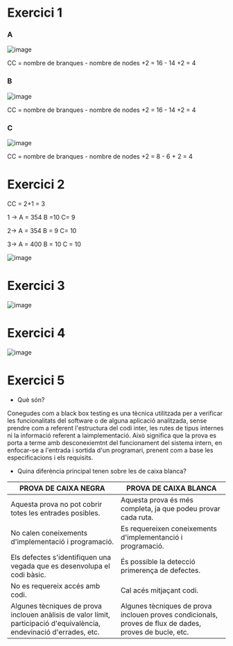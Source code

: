 # Exercici 1

### A

![image](https://user-images.githubusercontent.com/114908591/204734834-6fea83eb-c933-4b70-aaed-8558f348b528.png)

CC = nombre de branques - nombre de nodes +2 = 16 - 14 +2 = 4

### B

![image](https://user-images.githubusercontent.com/114908591/204735562-392fdbe9-57b1-411c-b1c6-13804d55fe02.png)

CC = nombre de branques - nombre de nodes +2 = 16 - 14 +2 = 4


### C
![image](https://user-images.githubusercontent.com/114908591/204735861-75f0dde7-ef53-46ce-b1ea-8bda0235508a.png)

CC = nombre de branques - nombre de nodes +2 = 8 - 6 + 2 = 4


# Exercici 2

CC = 2+1 = 3

1 -> A = 354 B =10 C= 9

2-> A = 354 B = 9 C= 10

3-> A = 400 B = 10 C = 10

![image](https://user-images.githubusercontent.com/114908591/204743406-fafa1e32-bc52-4593-b83b-58d9ace77f58.png)


# Exercici 3

![image](https://user-images.githubusercontent.com/114908591/204753338-5fa3c7d8-766f-4c9a-8c30-d57c38b744c2.png)



# Exercici 4

![image](https://user-images.githubusercontent.com/114908591/204752995-2e030a5d-772c-447a-9192-5f97e3d6606e.png)


# Exercici 5
- Què són?

Conegudes com a black box testing es una tècnica utilitzada per a verificar les funcionalitats del software o de alguna aplicació analitzada, sense prendre com a referent l'estructura del codi inter, les rutes de tipus internes ni la informació referent a laimplementació. Això significa que 
la prova es porta a terme amb desconexiemtnt del funcionament del sistema intern, en enfocar-se a l'entrada i sortida d'un programari, prenent com a base les especificacions i els requisits.

- Quina diferència principal tenen sobre les de caixa blanca?

| PROVA DE CAIXA NEGRA  | PROVA DE CAIXA BLANCA |
| ------------- | ------------- |
| Aquesta prova no pot cobrir totes les entrades posibles.  | Aquesta prova és més completa, ja que podeu provar cada ruta. |
| No calen coneixements d'implementació i programació. | Es requereixen coneixements d'implementanció i programació.  |
| Els defectes s'identifiquen una vegada que es desenvolupa el codi bàsic.  | És possible la detecció primerença de defectes.  |
| No es requereix accés amb codi.  | Cal acés mitjaçant codi.  
| Algunes tècniques de prova inclouen anàlisis de valor límit, participació d'equivalència, endevinació d'errades, etc.  | Algunes tècniques de prova inclouen proves condicionals, proves de flux de dades, proves de bucle, etc.  |
